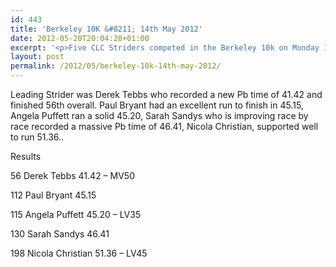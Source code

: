 ```yaml
---
id: 443
title: 'Berkeley 10K &#8211; 14th May 2012'
date: 2012-05-20T20:04:28+01:00
excerpt: '<p>Five CLC Striders competed in the Berkeley 10k on Monday 14th May.</p>'
layout: post
permalink: /2012/05/berkeley-10k-14th-may-2012/
---
```

Leading Strider was Derek Tebbs who recorded a new Pb time of 41.42 and finished 56th overall. Paul Bryant had an excellent run to finish in 45.15, Angela Puffett ran a solid 45.20, Sarah Sandys who is improving race by race recorded a massive Pb time of 46.41, Nicola Christian, supported well to run 51.36..

Results

56 Derek Tebbs 41.42 &#8211; MV50 

112 Paul Bryant 45.15

115 Angela Puffett 45.20 &#8211; LV35 

130 Sarah Sandys 46.41

198 Nicola Christian 51.36 &#8211; LV45